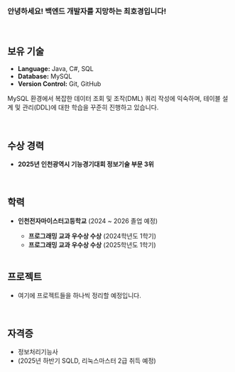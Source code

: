 ### 안녕하세요! 백엔드 개발자를 지망하는 최호경입니다!
<br/>

## 보유 기술 
* **Language:** Java, C#, SQL
* **Database:** MySQL
* **Version Control:** Git, GitHub

 MySQL 환경에서 복잡한 데이터 조회 및 조작(DML) 쿼리 작성에 익숙하며, 테이블 설계 및 관리(DDL)에 대한 학습을 꾸준히 진행하고 있습니다.

<br/>

## 수상 경력
* **2025년 인천광역시 기능경기대회 정보기술 부문 3위**

<br/>

## 학력
* **인천전자마이스터고등학교** (2024 ~ 2026 졸업 예정)
  * **프로그래밍 교과 우수상 수상** (2024학년도 1학기)
  * **프로그래밍 교과 우수상 수상** (2025학년도 1학기)
  
  <br/>
  
## 프로젝트
* 여기에 프로젝트들을 하나씩 정리할 예정입니다. 

<br/>

## 자격증
* 정보처리기능사
* (2025년 하반기 SQLD, 리눅스마스터 2급 취득 예정)
